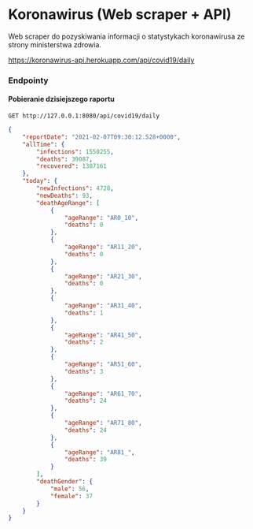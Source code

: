 # Koronawirus (Web scraper + API)
Web scraper do pozyskiwania informacji o statystykach koronawirusa ze strony ministerstwa zdrowia.

https://koronawirus-api.herokuapp.com/api/covid19/daily

### Endpointy

#### Pobieranie dzisiejszego raportu


```
GET http://127.0.0.1:8080/api/covid19/daily
```
```json
{
    "reportDate": "2021-02-07T09:30:12.528+0000",
    "allTime": {
        "infections": 1550255,
        "deaths": 39087,
        "recovered": 1307161
    },
    "today": {
        "newInfections": 4728,
        "newDeaths": 93,
        "deathAgeRange": [
            {
                "ageRange": "AR0_10",
                "deaths": 0
            },
            {
                "ageRange": "AR11_20",
                "deaths": 0
            },
            {
                "ageRange": "AR21_30",
                "deaths": 0
            },
            {
                "ageRange": "AR31_40",
                "deaths": 1
            },
            {
                "ageRange": "AR41_50",
                "deaths": 2
            },
            {
                "ageRange": "AR51_60",
                "deaths": 3
            },
            {
                "ageRange": "AR61_70",
                "deaths": 24
            },
            {
                "ageRange": "AR71_80",
                "deaths": 24
            },
            {
                "ageRange": "AR81_",
                "deaths": 39
            }
        ],
        "deathGender": {
            "male": 56,
            "female": 37
        }
    }
}
```
